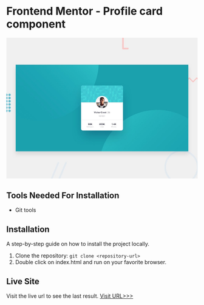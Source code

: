 # Frontend Mentor - Profile card component

![Design preview for the Profile card component coding challenge](./design/desktop-preview.jpg)

## Tools Needed For Installation
* Git tools

## Installation

A step-by-step guide on how to install the project locally.

1. Clone the repository: `git clone <repository-url>`
2. Double click on index.html and run on your favorite browser.
  

## Live Site

Visit the live url to see the last result.
[Visit URL>>>](https://645ea39600a4713dc917e4a4--wonderful-monstera-27d25c.netlify.app/public/)
